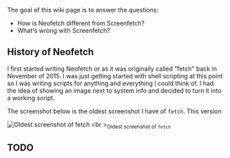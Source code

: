 The goal of this wiki page is to answer the questions:

- How is Neofetch different from Screenfetch?
- What's wrong with Screenfetch?

## History of Neofetch

I first started writing Neofetch or as it was originally called "fetch" back in November of 2015. I was just getting started with shell scripting at this point so I was writing scripts for anything and everything I could think of. I had the idea of showing an image next to system info and decided to turn it into a working script.

The screenshot below is the oldest screenshot I have of `fetch`. This version 



![Oldest screenshot of fetch](https://u.teknik.io/h7KSz.png)
<br \><sub>Oldest screenshot of `fetch`</sub>


## TODO